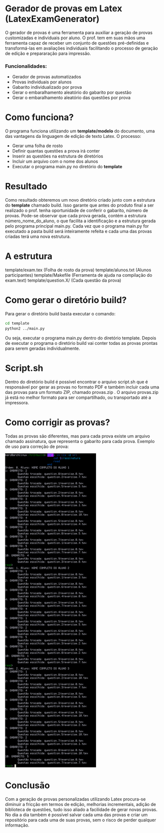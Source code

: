 # Gerador de provas em Latex (LatexExamGenerator)
O gerador de provas é uma ferramenta para auxiliar a geração de provas customizadas e individuais por aluno.
O prof. tem em suas mãos uma ferramenta capaz de receber um conjunto de questões pré-definidas e transformá-las em avaliações individuais facilitando o processo de geração de edição e prepararação para impressão.
### Funcionalidades:
 - Gerador de provas automatizados
 - Provas individuais por alunos
 - Gabarito individualizado por prova
 - Gerar o embaralhamento aleatório do gabarito por questão
 - Gerar o embaralhamento aleatório das questões por prova

# Como funciona?
O programa funciona utilizando um **template/modelo** do documento, uma das vantagens da linguagem de edição de texto Latex.
O processo:
 - Gerar uma folha de rosto
 - Definir quantas questões a prova irá conter
 - Inserir as questões na estrutura de diretórios
 - Incluir um arquivo com o nome dos alunos
 - Executar o programa main.py no diretório do **template**
 
# Resultado 
Como resultado obteremos um novo diretório criado junto com a estrutura do **template** chamado build. Isso garante que antes do produto final a ser realizado o prof. tenha oportunidade de conferir o gabarito, número de provas.
Pode-se observar que cada prova gerada, contém a estrutura número_nome_do_aluno, o que facilita a identificação e a estrutura gerada pelo programa principal main.py. 
Cada vez que o programa main.py for executado a pasta build será inteiramente refeita e cada uma das provas criadas terá uma nova estrutura.

# A estrutura
template/exam.tex (Folha de rosto da prova)
template/alunos.txt (Alunos participantes)
template/Makefile (Ferramenta de ajuda na compilação do exam.text)
template/question.X/ (Cada questão da prova)

# Como gerar o diretório build?
Para gerar o diretório build basta executar o comando:
```sh
cd template
python2 ../main.py
```

Ou seja, executar o programa main.py dentro do diretório template.
Depois de executar o programa o diretório build vai conter todas as provas prontas para serem geradas individualmente.

# Script.sh
Dentro do diretório build é possível encontrar o arquivo script.sh que é responsável por gerar as provas no formato PDF e também incluir cada uma das provas para um formato ZIP, chamado provas.zip . O arquivo provas.zip já está no melhor formato para ser compartilhado, ou transportado até a impressora.

# Como corrigir as provas?
Todas as provas são diferentes, mas para cada prova existe um arquivo chamado assinatura, que representa o gabarito para cada prova.
Exemplo de uso para correção de prova:

[![N|Solid](https://raw.githubusercontent.com/marc-queiroz/LatexExamGenerator/master/assinatura.png)](Exemplo)

# Conclusão
Com a geração de provas personalizadas utilizando Latex procura-se diminuir a fricção em termos de edição, melhorias incrementais, adição de biblioteca de questões, tudo isso aliado a facilidade de gerar novas provas.
No dia a dia também é possível salvar cada uma das provas e criar um repositório para cada uma de suas provas, sem o risco de perder qualquer informação.
